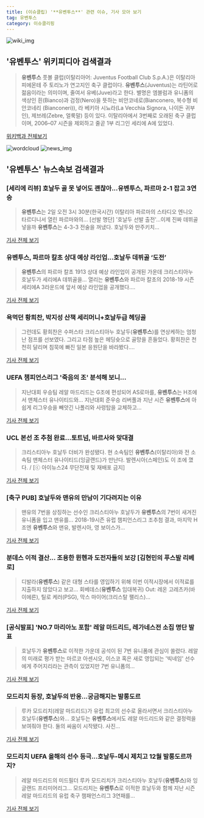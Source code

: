 ```yaml
---
title: (이슈클립) '**유벤투스**' 관련 이슈, 기사 모아 보기
tag: 유벤투스
category: 이슈클리핑
---
```

![wiki_img](https://user-images.githubusercontent.com/42597476/44503234-41136a80-a6d0-11e8-9071-6fc6418eafe4.png)
## **'**유벤투스**'** 위키피디아 검색결과
>**유벤투스** 풋볼 클럽(이탈리아어: Juventus Football Club S.p.A.)은 이탈리아 피에몬테 주 토리노가 연고지인 축구 클럽이다. **유벤투스**(Juventus)는 라틴어로 젊음이라는 의미이며, 줄여서 유베(Juve)라고 한다. 별명은 엠블럼과 유니폼의 색상인 흰(Bianco)과 검정(Nero)을 뜻하는 비안코네로(Bianconero, 복수형 비안코네리 (Bianconeri)), 라 베키아 시뇨라(La Vecchia Signora, 나이든 귀부인), 제브레(Zebre, 얼룩말) 등이 있다. 이탈리아에서 3번째로 오래된 축구 클럽이며, 2006–07 시즌을 제외하고 줄곧 1부 리그인 세리에 A에 있었다.

<a href="https://ko.wikipedia.org/wiki/유벤투스" target="_blank">위키백과 전체보기</a>

![wordcloud](https://s3.ap-northeast-2.amazonaws.com/lyrics101-wordcloud/2018-09-02-1535835586.png)
![news_img](https://user-images.githubusercontent.com/42597476/44507050-1206f400-a6e4-11e8-8d98-7ffbfebb353f.png)
## **'**유벤투스**'** 뉴스속보 검색결과
### [세리에 리뷰] 호날두 골 못 넣어도 괜찮아...**유벤투스**, 파르마 2-1 잡고 3연승

>**유벤투스**는 2일 오전 3시 30분(한국시간) 이탈리아 파르마의 스타디오 엔니오 타르디니서 열린 파르마와의... [선발 명단] '호날두 선발 출전'...이제 진짜 데뷔골 넣을까 **유벤투스**는 4-3-3 전술을 꺼냈다. 호날두와 만주키치...

<a href="http://www.interfootball.co.kr/news/articleView.html?idxno=237707" target="_blank">기사 전체 보기</a>

### **유벤투스**, 파르마 칼초 상대 예상 라인업...호날두 데뷔골 ‘도전’

>**유벤투스**의 파르마 칼초 1913 상대 예상 라인업이 공개된 가운데 크리스티아누 호날두가 세리에A 데뷔골을... 열리는 **유벤투스**와 파르마 칼초의 2018-19 시즌 세리에A 3라운드에 앞서 예상 라인업을 공개했다....

<a href="http://www.kookje.co.kr/news2011/asp/newsbody.asp?code=0600&key=20180902.99099015000" target="_blank">기사 전체 보기</a>

### 욕먹던 황희찬, 박지성 산책 세리머니+호날두급 헤딩골

>그런데도 황희찬은 수퍼스타 크리스티아누 호날두(**유벤투스**)를 연상케하는 엄청난 점프를 선보였다. 그리고 타점 높은 헤딩슛으로 골망을 흔들었다. 황희찬은 천천히 달리며 침묵에 빠진 일본 응원단을 바라봤다....

<a href="http://news.joins.com/article/olink/22525766" target="_blank">기사 전체 보기</a>

### UEFA 챔피언스리그 '죽음의 조' 분석해 보니...

>지난대회 우승팀 레알 마드리드는 G조에 편성되어 AS로마를, **유벤투스**는 H조에서 맨체스터 유나이티드와... 지난대회 준우승 리버풀과 지난 시즌 **유벤투스**에 아쉽게 리그우승을 빼앗긴 나폴리와 사령탑을 교체하고...

<a href="http://www.ohmynews.com/NWS_Web/View/at_pg.aspx?CNTN_CD=A0002468306&CMPT_CD=P0010&utm_source=naver&utm_medium=newsearch&utm_campaign=naver_news" target="_blank">기사 전체 보기</a>

### UCL 본선 조 추첨 완료…토트넘, 바르사와 맞대결

>크리스티아누 호날두 더비가 완성됐다. 현 소속팀인 **유벤투스**(이탈리아)와 전 소속팀 맨체스터 유나이티드(잉글랜드)가 만난다. 발렌시아(스페인)도 이 조에 꼈다. / [ⓒ 아이뉴스24 무단전재 및 재배포 금지]

<a href="http://joynews.inews24.com/php/news_view.php?g_menu=702220&g_serial=1122129&rrf=nv" target="_blank">기사 전체 보기</a>

### [축구 PUB] 호날두와 맨유의 만남이 기다려지는 이유

>맨유의 7번을 상징하는 선수인 크리스티아누 호날두가 **유벤투스**의 7번이 새겨진 유니폼을 입고 맨유를... 2018-19시즌 유럽 챔피언스리그 조추첨 결과, 마지막 H조엔 **유벤투스**와 맨유, 발렌시아, 영 보이스가...

<a href="http://www.sisaweek.com/news/articleView.html?idxno=112923" target="_blank">기사 전체 보기</a>

### 분데스 이적 결산... 조용한 뮌헨과 도전자들의 보강 [김현민의 푸스발 리베로]

>디발라(**유벤투스**) 같은 대형 스타를 영입하기 위해 이번 이적시장에서 이적료를 지출하지 않았다고 보고... 회베데스(**유벤투스** 임대복귀) Out: 레온 고레츠카(바이에른), 틸로 케러(PSG), 막스 마이어(크리스탈 팰리스)...

<a href="http://www.goal.com/kr/%EB%AA%A9%EB%A1%9D/a/1xqaqs5ygltos1b8bmotrolxen" target="_blank">기사 전체 보기</a>

### [공식발표] 'NO.7 마리아노 포함' 레알 마드리드, 레가네스전 소집 명단 발표

>호날두가 **유벤투스**로 이적한 가운데 공석이 된 7번 유니폼에 관심이 쏠렸다. 레알의 미래로 평가 받는 마르코 아센시오, 이스코 혹은 새로 영입되는 '빅네임' 선수에게 주어지리라는 관측이 있었지만 7번 유니폼의...

<a href="http://www.interfootball.co.kr/news/articleView.html?idxno=237640" target="_blank">기사 전체 보기</a>

### 모드리치 등장, 호날두의 반응…궁금해지는 발롱도르

>루카 모드리치(레알 마드리드)가 유럽 최고의 선수로 올라서면서 크리스티아누 호날두(**유벤투스**)와... 호날두는 **유벤투스**에서도 레알 마드리드와 같은 결정력을 보여줘야 한다. 둘의 싸움이 시작됐다. 사진...

<a href="http://www.sportalkorea.com/news/view.php?gisa_uniq=2018090116094855&section_code=20&cp=se&gomb=1" target="_blank">기사 전체 보기</a>

### 모드리치 UEFA 올해의 선수 등극...호날두-메시 제치고 12월 발롱도르까지?

>레알 마드리드의 미드필더 루카 모드리치가 크리스티아누 호날두(**유벤투스**)와 잉글랜드 프리미어리그... 모드리치는 **유벤투스**로 이적한 호날두와 함께 지난 시즌 레알 마드리드의 유럽 축구 챔패언스리그 3연패를...

<a href="http://www.kookje.co.kr/news2011/asp/newsbody.asp?code=0600&key=20180901.99099014655" target="_blank">기사 전체 보기</a>


